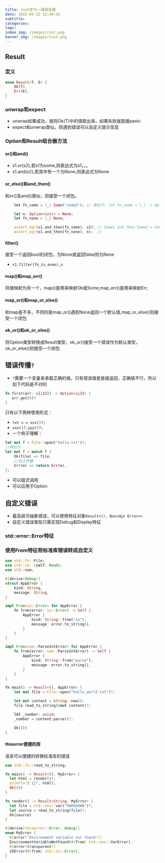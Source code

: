 ```yaml
---
title: rust学习——错误处理
date: 2022-05-22 12:49:51
subtitle:
categories:
tags:
index_img: /images/rust.png
banner_img: /images/rust.png
---
```

## Result
### 定义
```rust
enum Result<T, E> {
    Ok(T),
    Err(E),
}
```
### unwrap和expect
- unwrap如果成功，就将Ok(T)中的值取出来，如果失败就直接panic
- expect和unwrap类似，但遇到错误可以自定义提示信息
### Option和Result组合器方法
#### or()和and()
- s1.or(s2),若s1为some,则表达式为s1。。。
- s1.and(s2),若其中有一个为None,则表达式为None
#### or_else()和and_then()
和or()及and()类似，但接受一个闭包。
```rust
    let fn_some = |_| Some("some2"); // 类似于: let fn_some = |_| -> Option<&str> { Some("some2") };

    let n: Option<&str> = None;
    let fn_none = |_| None;

    assert_eq!(s1.and_then(fn_some), s2); // Some1 and_then Some2 = Some2
    assert_eq!(s1.and_then(fn_none), n);  //
```
#### filter()
接受一个返回bool的闭包，为None或返回false则为None
- `s1.filter(fn_is_even),n`
#### map()和map_err()
将值映射为另一个，map()是用来映射Ok或Some,map_err()是用来映射Err,
#### map_or()和map_or_else()
和map差不多，不同的是map_or()遇到None返回一个默认值,map_or_else()则接受一个闭包
#### ok_or()和ok_or_else()
将Option类型转换成Result类型，ok_or()接受一个错误作为默认类型，ok_or_else()则接受一个闭包
## 错误传播`?`
- `?`需要一个变量来承载正确的值，只有错误值是直接返回，正确值不行，所以如下代码是不对的
```rust
fn first(arr: &[i32]) -> Option<&i32> {
   arr.get(0)?
}
```
只有以下两种使用形式：
  - `let v = xxx()?;`
  - `xxx()?.yyy()?;`
- 一个例子理解：
```rust
let mut f = File::open("hello.txt")?;
//等价于
let mut f = match f {
	Ok(file) => file,
	//向上传播
	Err(e) => return Err(e),
};
```
- 可以链式调用
- 可以应用于Option
## 自定义错误
- 最高层次抽象错误，可以使用特征对象`Result<(), Box<dyn Error>>`
- 自定义错误类型只需实现Debug和Display特征
### std::error::Error特征
### 使用From特征将标准库错误转成自定义
```rust
use std::fs::File;
use std::io::{self, Read};
use std::num;

#[derive(Debug)]
struct AppError {
    kind: String,
    message: String,
}

impl From<io::Error> for AppError {
    fn from(error: io::Error) -> Self {
        AppError {
            kind: String::from("io"),
            message: error.to_string(),
        }
    }
}

impl From<num::ParseIntError> for AppError {
    fn from(error: num::ParseIntError) -> Self {
        AppError {
            kind: String::from("parse"),
            message: error.to_string(),
        }
    }
}

fn main() -> Result<(), AppError> {
    let mut file = File::open("hello_world.txt")?;

    let mut content = String::new();
    file.read_to_string(&mut content)?;

    let _number: usize;
    _number = content.parse()?;

    Ok(())
}
```
#### thiserror便捷的库
该库可以便捷的转换标准库的错误
```rust
use std::fs::read_to_string;

fn main() -> Result<(), MyError> {
  let html = render()?;
  println!("{}", html);
  Ok(())
}

fn render() -> Result<String, MyError> {
  let file = std::env::var("MARKDOWN")?;
  let source = read_to_string(file)?;
  Ok(source)
}

#[derive(thiserror::Error, Debug)]
enum MyError {
  #[error("Environment variable not found")]
  EnvironmentVariableNotFound(#[from] std::env::VarError),
  #[error(transparent)]
  IOError(#[from] std::io::Error),
}
```
